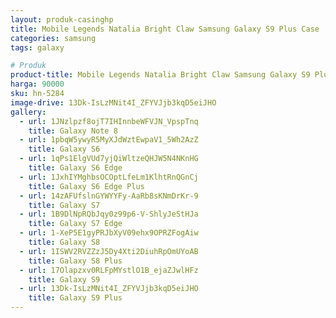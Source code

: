 ```yaml
---
layout: produk-casinghp
title: Mobile Legends Natalia Bright Claw Samsung Galaxy S9 Plus Case
categories: samsung
tags: galaxy

# Produk
product-title: Mobile Legends Natalia Bright Claw Samsung Galaxy S9 Plus Case
harga: 90000
sku: hn-5284
image-drive: 13Dk-IsLzMNit4I_ZFYVJjb3kqD5eiJHO
gallery:
  - url: 1JNzlpzf8ojT7IHInnbeWFVJN_VpspTnq
    title: Galaxy Note 8
  - url: 1pbqW5ywyR5MyXJdWztEwpaV1_5Wh2AzZ
    title: Galaxy S6
  - url: 1qPs1ElgVUd7yjQiWltzeQHJW5N4NKnHG
    title: Galaxy S6 Edge
  - url: 1JxhIYMghbsOCOptLfeLm1KlhtRnQGnCj
    title: Galaxy S6 Edge Plus
  - url: 14zAFUfslnGYWYYFy-AaRb8sKNmDrKr-9
    title: Galaxy S7
  - url: 1B9DlNpRQbJqy0z99p6-V-ShlyJeStHJa
    title: Galaxy S7 Edge
  - url: 1-XeP5E1gyPRJbXyV09ehx9OPRZFogAiw
    title: Galaxy S8
  - url: 1ISWV2RVZZzJ5Dy4Xti2DiuhRpOmUYoAB
    title: Galaxy S8 Plus
  - url: 17Olapzxv0RLFpMYstlO1B_ejaZJwlHFz
    title: Galaxy S9
  - url: 13Dk-IsLzMNit4I_ZFYVJjb3kqD5eiJHO
    title: Galaxy S9 Plus
---
```

